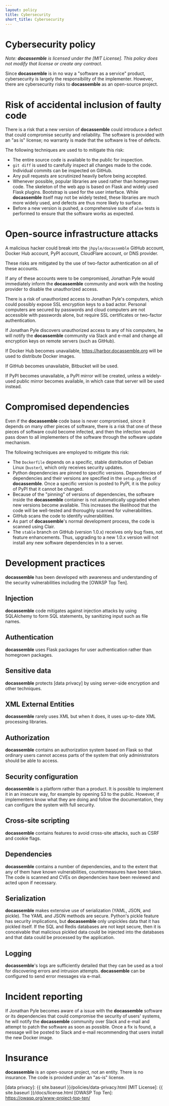 ```yaml
---
layout: policy
title: Cybersecurity
short_title: Cybersecurity
---
```


# Cybersecurity policy

*Note: **docassemble** is licensed under the [MIT License].  This
policy does not modify that license or create any contract.*

Since **docassemble** is in no way a "software as a service" product,
cybersecurity is largely the responsibility of the implementer.
However, there are cybersecurity risks to **docassemble** as an
open-source project.

# Risk of accidental inclusion of faulty code

There is a risk that a new version of **docassemble** could introduce
a defect that could compromise security and reliability.  The software
is provided with an "as is" license; no warranty is made that the
software is free of defects.

The following techniques are used to to mitigate this risk:

* The entire source code is available to the public for inspection.
* `git diff` is used to carefully inspect all changes made to the
  code.  Individual commits can be inspected on GitHub.
* Any pull requests are scrutinized heavily before being accepted.
* Whenever possible, popular libraries are used rather than homegrown
  code.  The skeleton of the web app is based on Flask and widely used
  Flask plugins.  Bootstrap is used for the user interface.  While
  **docassemble** itself may not be widely tested, these libraries are
  much more widely used, and defects are thus more likely to surface.
* Before a new version is pushed, a comprehensive suite of `aloe` tests
  is performed to ensure that the software works as expected.

# Open-source infrastructure attacks

A malicious hacker could break into the `jhpyle/docassemble` GitHub
account, Docker Hub account, PyPI account, CloudFlare account, or DNS
provider.

These risks are mitigated by the use of two-factor authentication on
all of these accounts.

If any of these accounts were to be compromised, Jonathan Pyle would
immediately inform the **docassemble** community and work with the
hosting provider to disable the unauthorized access.

There is a risk of unauthorized access to Jonathan Pyle's computers,
which could possibly expose SSL encryption keys to a bad actor.
Personal computers are secured by passwords and cloud computers are
not accessible with passwords alone, but require SSL certificates or
two-factor authentication.

If Jonathan Pyle discovers unauthorized access to any of his
computers, he will notify the **docassemble** community via Slack and
e-mail and change all encryption keys on remote servers (such as
GitHub).

If Docker Hub becomes unavailable, https://harbor.docassemble.org will
be used to distribute Docker images.

If GitHub becomes unavailable, Bitbucket will be used.

If PyPI becomes unavailable, a PyPI mirror will be created, unless a
widely-used public mirror becomes available, in which case that server
will be used instead.

# Compromised dependencies

Even if the **docassemble** code base is never compromised, since it
depends on many other pieces of software, there is a risk that one of
these pieces of software could become infected, and then the infection
would pass down to all implementers of the software through the
software update mechanism.

The following techniques are employed to mitigate this risk:

* The `Dockerfile` depends on a specific, stable distribution of
  Debian Linux (`buster`), which only receives security updates.
* Python dependencies are pinned to specific versions.  Dependencies
  of dependencies and their versions are specified in the `setup.py`
  files of **docassemble**.  Once a specific version is posted to
  PyPI, it is the policy of PyPI that it cannot be changed.
* Because of the "pinning" of versions of dependencies, the software
  inside the **docassemble** container is not automatically upgraded
  when new versions become available.  This increases the likelihood
  that the code will be well-tested and thoroughly scanned for
  vulnerabilities.
* GitHub scans the code to identify vulnerabilities.
* As part of **docassemble**'s normal development process, the code is
  scanned using Clair.
* The `stable` branch on GitHub (version 1.0.x) receives only bug
  fixes, not feature enhancements.  Thus, upgrading to a new 1.0.x
  version will not install any new software dependencies in to a
  server.

# Development practices

**docassemble** has been developed with awareness and understanding of
the security vulnerabilities including the [OWASP Top Ten].

## Injection

**docassemble** code mitigates against injection attacks by using
SQLAlchemy to form SQL statements, by sanitizing input such as file
names.

## Authentication

**docassemble** uses Flask packages for user authentication rather
than homegrown packages.

## Sensitive data

**docassemble** protects [data privacy] by using server-side
encryption and other techniques.

## XML External Entities

**docassemble** rarely uses XML but when it does, it uses up-to-date
XML processing libraries.

## Authorization

**docassemble** contains an authorization system based on Flask so
that ordinary users cannot access parts of the system that only
administrators should be able to access.

## Security configuration

**docassemble** is a platform rather than a product.  It is possible
to implement it in an insecure way, for example by opening S3 to the
public.  However, if implementers know what they are doing and follow
the documentation, they can configure the system with full security.

## Cross-site scripting

**docassemble** contains features to avoid cross-site attacks, such as
CSRF and cookie flags.

## Dependencies

**docassemble** contains a number of dependencies, and to the extent
that any of them have known vulnerabilities, countermeasures have been
taken.  The code is scanned and CVEs on dependencies have been
reviewed and acted upon if necessary.

## Serialization

**docassemble** makes extensive use of serialization (YAML, JSON, and
pickle).  The YAML and JSON methods are secure.  Python's pickle
feature has security implications, but **docassemble** only unpickles
data that it has pickled itself.  If the SQL and Redis databases are
not kept secure, then it is conceivable that malicious pickled data
could be injected into the databases and that data could be processed
by the application.

## Logging

**docassemble**'s logs are sufficiently detailed that they can be used
as a tool for discovering errors and intrusion attempts.
**docassemble** can be configured to send error messages via e-mail.

# Incident reporting

If Jonathan Pyle becomes aware of a issue with the **docassemble**
software or its dependencies that could compromise the security of
users' systems, he will notify the **docassemble** community over
Slack and e-mail and attempt to patch the software as soon as
possible.  Once a fix is found, a message will be posted to Slack and
e-mail recommending that users install the new Docker image.

# Insurance

**docassemble** is an open-source project, not an entity.  There is no
insurance.  The code is provided under an "as-is" license.

[data privacy]: {{ site.baseurl }}/policies/data-privacy.html 
[MIT License]: {{ site.baseurl }}/docs/license.html
[OWASP Top Ten]: https://owasp.org/www-project-top-ten/
